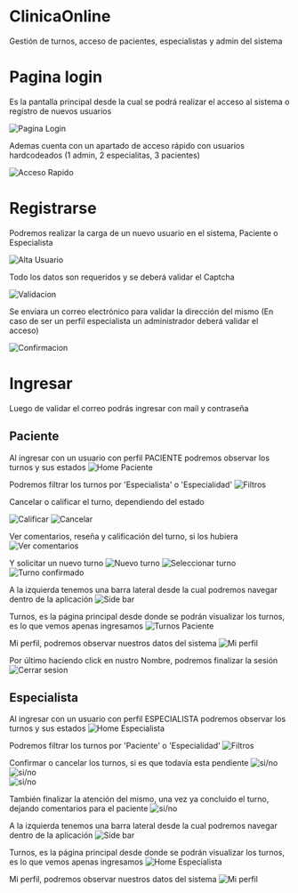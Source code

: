 # ClinicaOnline

Gestión de turnos, acceso de pacientes, especialistas y admin del sistema

# Pagina login

Es la pantalla principal desde la cual se podrá realizar el acceso al sistema o registro de nuevos usuarios

![Pagina Login](https://github.com/EstebanMato/ClinicaOnlineTPLabo/blob/master/imgReadme/2023-11-16%2009_41_56-.png)


Ademas cuenta con un apartado de acceso rápido con usuarios hardcodeados (1 admin, 2 especialitas, 3 pacientes) 

![Acceso Rapido](https://github.com/EstebanMato/ClinicaOnlineTPLabo/blob/master/imgReadme/2023-11-16%2009_44_09-ClinicaOnline.png)

# Registrarse

Podremos realizar la carga de un nuevo usuario en el sistema, Paciente o Especialista 

![Alta Usuario](https://github.com/EstebanMato/ClinicaOnlineTPLabo/blob/master/imgReadme/2023-11-16%2009_51_03-ClinicaOnline.png)

Todo los datos son requeridos y se deberá validar el Captcha 

![Validacion](https://github.com/EstebanMato/ClinicaOnlineTPLabo/blob/master/imgReadme/2023-11-16%2011_20_06-ClinicaOnline.png)

Se enviara un correo electrónico para validar la dirección del mismo (En caso de ser un perfil especialista un administrador deberá validar el acceso)

![Confirmacion](https://github.com/EstebanMato/ClinicaOnlineTPLabo/blob/master/imgReadme/2023-11-16%2011_20_32-ClinicaOnline.png)


# Ingresar
Luego de validar el correo podrás ingresar con mail y contraseña

## Paciente
Al ingresar con un usuario con perfil PACIENTE podremos observar los turnos y sus estados
![Home Paciente](https://github.com/EstebanMato/ClinicaOnlineTPLabo/blob/master/imgReadme/2023-11-16%2011_42_25-.png)

Podremos filtrar los turnos por 'Especialista' o 'Especialidad' 
![Filtros](https://github.com/EstebanMato/ClinicaOnlineTPLabo/blob/master/imgReadme/2023-11-16%2011_48_55-.png)

Cancelar o calificar el turno, dependiendo del estado 

![Calificar](https://github.com/EstebanMato/ClinicaOnlineTPLabo/blob/master/imgReadme/2023-11-16%2011_58_43-ClinicaOnline.png)
![Cancelar](https://github.com/EstebanMato/ClinicaOnlineTPLabo/blob/master/imgReadme/2023-11-16%2011_59_22-ClinicaOnline.png)

Ver comentarios, reseña y calificación del turno, si los hubiera
![Ver comentarios](https://github.com/EstebanMato/ClinicaOnlineTPLabo/blob/master/imgReadme/2023-11-16%2011_57_00-.png)

Y solicitar un nuevo turno 
![Nuevo turno](https://github.com/EstebanMato/ClinicaOnlineTPLabo/blob/master/imgReadme/2023-11-16%2012_00_39-.png)
![Seleccionar turno](https://github.com/EstebanMato/ClinicaOnlineTPLabo/blob/master/imgReadme/2023-11-16%2012_01_39-ClinicaOnline.png)
![Turno confirmado](https://github.com/EstebanMato/ClinicaOnlineTPLabo/blob/master/imgReadme/2023-11-16%2012_02_20-.png)


A la izquierda tenemos una barra lateral desde la cual podremos navegar dentro de la aplicación
![Side bar](https://github.com/EstebanMato/ClinicaOnlineTPLabo/blob/master/imgReadme/2023-11-16%2012_05_06-ClinicaOnline.png)

Turnos, es la página principal desde donde se podrán visualizar los turnos, es lo que vemos apenas ingresamos 
![Turnos Paciente](https://github.com/EstebanMato/ClinicaOnlineTPLabo/blob/master/imgReadme/2023-11-16%2011_42_25-.png)


Mi perfil, podremos observar nuestros datos del sistema 
![Mi perfil](https://github.com/EstebanMato/ClinicaOnlineTPLabo/blob/master/imgReadme/2023-11-16%2012_08_25-.png)



Por último haciendo click en nustro Nombre, podremos finalizar la sesión  
![Cerrar sesion](https://github.com/EstebanMato/ClinicaOnlineTPLabo/blob/master/imgReadme/2023-11-16%2012_09_13-ClinicaOnline.png)

## Especialista  
Al ingresar con un usuario con perfil ESPECIALISTA podremos observar los turnos y sus estados
![Home Especialista](https://github.com/EstebanMato/ClinicaOnlineTPLabo/blob/master/imgReadme/2023-11-16%2018_38_09-.png)

Podremos filtrar los turnos por 'Paciente' o 'Especialidad' 
![Filtros](https://github.com/EstebanMato/ClinicaOnlineTPLabo/blob/master/imgReadme/2023-11-16%2018_39_27-ClinicaOnline.png)

Confirmar o cancelar los turnos, si es que todavía esta pendiente 
![si/no](https://github.com/EstebanMato/ClinicaOnlineTPLabo/blob/master/imgReadme/2023-11-16%2018_41_25-ClinicaOnline.png)   
![si/no](https://github.com/EstebanMato/ClinicaOnlineTPLabo/blob/master/imgReadme/2023-11-16%2018_42_27-ClinicaOnline.png)  
![si/no](https://github.com/EstebanMato/ClinicaOnlineTPLabo/blob/master/imgReadme/2023-11-16%2018_43_13-ClinicaOnline.png)  

También finalizar la atención del mismo, una vez ya concluido el turno, dejando comentarios para el paciente 
![si/no](https://github.com/EstebanMato/ClinicaOnlineTPLabo/blob/master/imgReadme/2023-11-16%2018_46_18-ClinicaOnline.png)  

A la izquierda tenemos una barra lateral desde la cual podremos navegar dentro de la aplicación
![Side bar](https://github.com/EstebanMato/ClinicaOnlineTPLabo/blob/master/imgReadme/2023-11-16%2018_51_16-ClinicaOnline.png)

Turnos, es la página principal desde donde se podrán visualizar los turnos, es lo que vemos apenas ingresamos 
![Home Especialista](https://github.com/EstebanMato/ClinicaOnlineTPLabo/blob/master/imgReadme/2023-11-16%2018_38_09-.png)

Mi perfil, podremos observar nuestros datos del sistema 
![Mi perfil](https://github.com/EstebanMato/ClinicaOnlineTPLabo/blob/master/imgReadme/2023-11-16%2018_52_58-.png)


